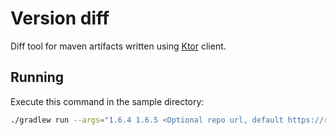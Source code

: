 # Version diff

Diff tool for maven artifacts written using [Ktor](https://ktor.io) client.

## Running

Execute this command in the sample directory:

```bash
./gradlew run --args="1.6.4 1.6.5 <Optional repo url, default https://repo.maven.apache.org/maven2/io/ktor>"
```
